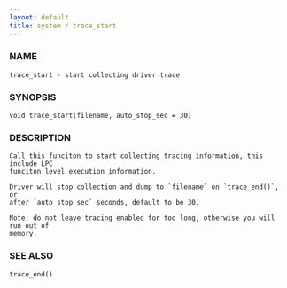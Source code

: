 ```yaml
---
layout: default
title: system / trace_start
---
```


### NAME

    trace_start - start collecting driver trace

### SYNOPSIS

    void trace_start(filename, auto_stop_sec = 30)

### DESCRIPTION

    Call this funciton to start collecting tracing information, this include LPC
    funciton level execution information.

    Driver will stop collection and dump to `filename` on `trace_end()`, or
    after `auto_stop_sec` seconds, default to be 30.

    Note: do not leave tracing enabled for too long, otherwise you will run out of
    memory.

### SEE ALSO

    trace_end()

